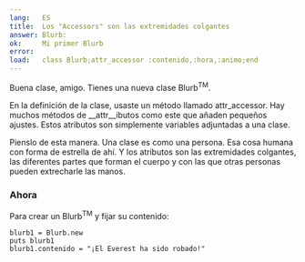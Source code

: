 ```yaml
---
lang:   ES
title:  Los "Accessors" son las extremidades colgantes
answer: Blurb:
ok:     Mi primer Blurb
error:  
load:   class Blurb;attr_accessor :contenido,:hora,:animo;end
---
```


Buena clase, amigo. Tienes una nueva clase Blurb<sup>TM</sup>.

En la definición de la clase, usaste un método llamado attr\_accessor.
Hay muchos métodos de __attr__ibutos como este que añaden pequeños ajustes.
Estos atributos son simplemente variables adjuntadas a una clase.

Pienslo de esta manera. Una clase es como una persona. Esa cosa humana con forma de estrella de ahí.
Y los atributos son las extremidades colgantes, las diferentes partes que forman el cuerpo y con las que otras
personas pueden extrecharle las manos.

### Ahora
Para crear un Blurb<sup>TM</sup> y fijar su contenido:

    blurb1 = Blurb.new
    puts blurb1
    blurb1.contenido = "¡El Everest ha sido robado!"
